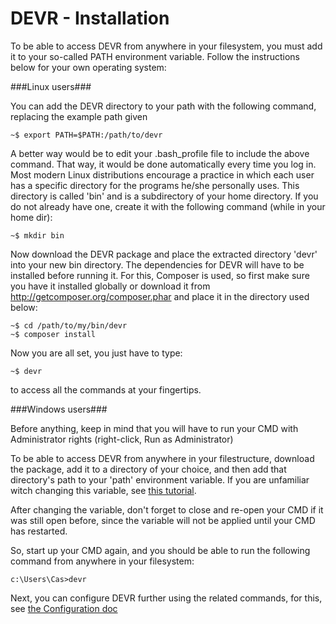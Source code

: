 DEVR - Installation
========================================================================================================================

To be able to access DEVR from anywhere in your filesystem, you must add it to your so-called PATH environment variable.
Follow the instructions below for your own operating system:


###Linux users###

You can add the DEVR directory to your path with the following command, replacing the example path given

``~$ export PATH=$PATH:/path/to/devr``

A better way would be to edit your .bash_profile file to include the above command. That way, it would be done
automatically every time you log in. Most modern Linux distributions encourage a practice in which each user has a
specific directory for the programs he/she personally uses. This directory is called 'bin' and is a subdirectory of
your home directory. If you do not already have one, create it with the following command (while in your home dir):

``~$ mkdir bin``

Now download the DEVR package and place the extracted directory 'devr' into your new bin directory.
The dependencies for DEVR will have to be installed before running it. For this, Composer is used, so first make sure
you have it installed globally or download it from http://getcomposer.org/composer.phar and place it in the directory
used below:

```
~$ cd /path/to/my/bin/devr
~$ composer install
```

Now you are all set, you just have to type:

``~$ devr``

to access all the commands at your fingertips.


###Windows users###

Before anything, keep in mind that you will have to run your CMD with Administrator rights (right-click, Run as Administrator)

To be able to access DEVR from anywhere in your filestructure, download the package, add it to a directory of your choice,
and then add that directory's path to your 'path' environment variable. If you are unfamiliar witch changing this variable,
see [this tutorial](http://www.computerhope.com/issues/ch000549.htm#0).

After changing the variable, don't forget to close and re-open your CMD if it was still open before, since the variable
will not be applied until your CMD has restarted.

So, start up your CMD again, and you should be able to run the following command from anywhere in your filesystem:

``c:\Users\Cas>devr``


Next, you can configure DEVR further using the related commands, for this, see [the Configuration doc](2-Configuration.md)
